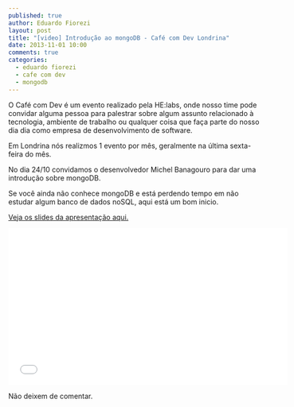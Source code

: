 ```yaml
---
published: true
author: Eduardo Fiorezi
layout: post
title: "[video] Introdução ao mongoDB - Café com Dev Londrina"
date: 2013-11-01 10:00
comments: true
categories:
  - eduardo fiorezi
  - cafe com dev
  - mongodb
---
```


O Café com Dev é um evento realizado pela HE:labs, onde nosso time pode convidar alguma pessoa para palestrar sobre algum assunto relacionado à tecnologia, ambiente de trabalho ou qualquer coisa que faça parte do nosso dia dia como empresa de desenvolvimento de software.

Em Londrina nós realizmos 1 evento por mês, geralmente na última sexta-feira do mês.

No dia 24/10 convidamos o desenvolvedor Michel Banagouro para dar uma introdução sobre mongoDB.

Se você ainda não conhece mongoDB e está perdendo tempo em não estudar algum banco de dados noSQL, aqui está um bom inicio.

[Veja os slides da apresentação aqui.](http://slid.es/mbanagouro/mongodb-overview)

<iframe width="560" height="315" src="//www.youtube.com/embed/kEZD2ZvmN90" frameborder="0" allowfullscreen></iframe>

Não deixem de comentar.